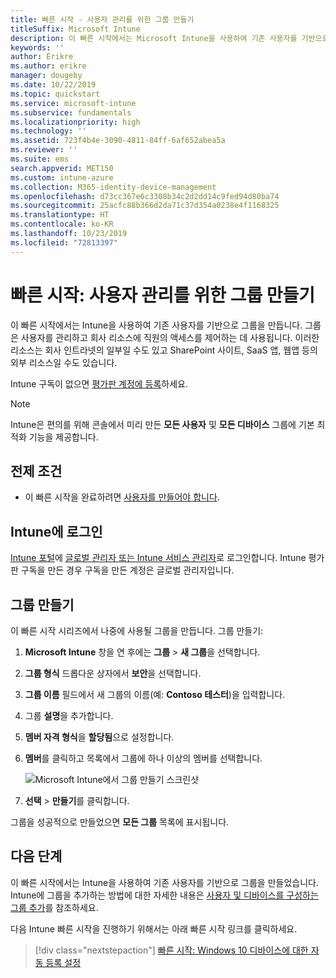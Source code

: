 ```yaml
---
title: 빠른 시작 - 사용자 관리를 위한 그룹 만들기
titleSuffix: Microsoft Intune
description: 이 빠른 시작에서는 Microsoft Intune을 사용하여 기존 사용자를 기반으로 그룹을 만듭니다.
keywords: ''
author: Erikre
ms.author: erikre
manager: dougeby
ms.date: 10/22/2019
ms.topic: quickstart
ms.service: microsoft-intune
ms.subservice: fundamentals
ms.localizationpriority: high
ms.technology: ''
ms.assetid: 723f4b4e-3090-4811-84ff-6af652abea5a
ms.reviewer: ''
ms.suite: ems
search.appverid: MET150
ms.custom: intune-azure
ms.collection: M365-identity-device-management
ms.openlocfilehash: d73cc367e6c3308b34c2d2dd14c9fed94d80ba74
ms.sourcegitcommit: 25acfc88b366d2da71c37d354a0238e4f1168325
ms.translationtype: HT
ms.contentlocale: ko-KR
ms.lasthandoff: 10/23/2019
ms.locfileid: "72813397"
---
```

# <a name="quickstart-create-a-group-to-manage-users"></a>빠른 시작: 사용자 관리를 위한 그룹 만들기

이 빠른 시작에서는 Intune을 사용하여 기존 사용자를 기반으로 그룹을 만듭니다. 그룹은 사용자를 관리하고 회사 리소스에 직원의 액세스를 제어하는 데 사용됩니다. 이러한 리소스는 회사 인트라넷의 일부일 수도 있고 SharePoint 사이트, SaaS 앱, 웹앱 등의 외부 리소스일 수도 있습니다.

Intune 구독이 없으면 [평가판 계정에 등록](free-trial-sign-up.md)하세요.

>[!NOTE]
>Intune은 편의를 위해 콘솔에서 미리 만든 **모든 사용자** 및 **모든 디바이스** 그룹에 기본 최적화 기능을 제공합니다.

## <a name="prerequisites"></a>전제 조건

- 이 빠른 시작을 완료하려면 [사용자를 만들어야 합니다](quickstart-create-user.md).

## <a name="sign-in-to-intune"></a>Intune에 로그인

[Intune 포털](https://aka.ms/intuneportal)에 [글로벌 관리자 또는 Intune 서비스 관리자](users-add.md#types-of-administrators)로 로그인합니다. Intune 평가판 구독을 만든 경우 구독을 만든 계정은 글로벌 관리자입니다.

## <a name="create-a-group"></a>그룹 만들기

이 빠른 시작 시리즈에서 나중에 사용될 그룹을 만듭니다. 그룹 만들기:

1. **Microsoft Intune** 창을 연 후에는 **그룹** > **새 그룹**을 선택합니다.
2. **그룹 형식** 드롭다운 상자에서 **보안**을 선택합니다.
3. **그룹 이름** 필드에서 새 그룹의 이름(예: **Contoso 테스터**)을 입력합니다.
4. 그룹 **설명**을 추가합니다.
5. **멤버 자격 형식**을 **할당됨**으로 설정합니다. 
6. **멤버**를 클릭하고 목록에서 그룹에 하나 이상의 멤버를 선택합니다.

    ![Microsoft Intune에서 그룹 만들기 스크린샷](./media/quickstart-create-group/quickstart-use-groups-01.png)

7. **선택** > **만들기**를 클릭합니다.

그룹을 성공적으로 만들었으면 **모든 그룹** 목록에 표시됩니다. 

## <a name="next-steps"></a>다음 단계

이 빠른 시작에서는 Intune을 사용하여 기존 사용자를 기반으로 그룹을 만들었습니다. Intune에 그룹을 추가하는 방법에 대한 자세한 내용은 [사용자 및 디바이스를 구성하는 그룹 추가](../groups-add.md)를 참조하세요.

다음 Intune 빠른 시작을 진행하기 위해서는 아래 빠른 시작 링크를 클릭하세요.

> [!div class="nextstepaction"]
> [빠른 시작: Windows 10 디바이스에 대한 자동 등록 설정](../enrollment/quickstart-setup-auto-enrollment.md)
